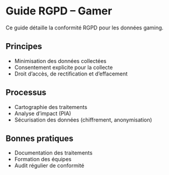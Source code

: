 # Guide RGPD – Gamer

Ce guide détaille la conformité RGPD pour les données gaming.

## Principes
- Minimisation des données collectées
- Consentement explicite pour la collecte
- Droit d’accès, de rectification et d’effacement

## Processus
- Cartographie des traitements
- Analyse d’impact (PIA)
- Sécurisation des données (chiffrement, anonymisation)

## Bonnes pratiques
- Documentation des traitements
- Formation des équipes
- Audit régulier de conformité
